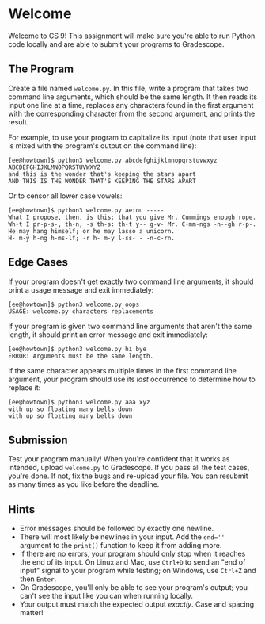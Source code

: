 # Welcome

Welcome to CS 9!  This assignment will make sure  you're able to run Python code
locally and are able to submit your programs to Gradescope.


## The Program

Create a file named `welcome.py`.  In this file,  write a program that takes two
command line arguments, which should be the same length. It then reads its input
one line at a time, replaces any characters found in the first argument with the
corresponding character from the second argument, and prints the result.

For example,  to use your program to capitalize its input  (note that user input
is mixed with the program's output on the command line):

```
[ee@howtown]$ python3 welcome.py abcdefghijklmnopqrstuvwxyz ABCDEFGHIJKLMNOPQRSTUVWXYZ
and this is the wonder that's keeping the stars apart
AND THIS IS THE WONDER THAT'S KEEPING THE STARS APART
```

Or to censor all lower case vowels:

```
[ee@howtown]$ python3 welcome.py aeiou -----
What I propose, then, is this: that you give Mr. Cummings enough rope.
Wh-t I pr-p-s-, th-n, -s th-s: th-t y-- g-v- Mr. C-mm-ngs -n--gh r-p-.
He may hang himself; or he may lasso a unicorn.
H- m-y h-ng h-ms-lf; -r h- m-y l-ss- - -n-c-rn.
```


## Edge Cases

If your program doesn't get exactly two command line arguments,  it should print
a usage message and exit immediately:

```
[ee@howtown]$ python3 welcome.py oops
USAGE: welcome.py characters replacements
```

If your program is given two command line arguments that aren't the same length,
it should print an error message and exit immediately:

```
[ee@howtown]$ python3 welcome.py hi bye
ERROR: Arguments must be the same length.
```

If the same character appears multiple times in the first command line argument,
your program should use its _last_ occurrence to determine how to replace it:

```
[ee@howtown]$ python3 welcome.py aaa xyz
with up so floating many bells down
with up so flozting mzny bells down
```


## Submission

Test your program  manually!  When you're confident  that it works  as intended,
upload `welcome.py` to Gradescope.  If you pass all the test cases, you're done.
If not, fix the bugs and re-upload your file.  You can resubmit as many times as
you like before the deadline.


## Hints

- Error messages should be followed by exactly one newline.
- There will most likely be newlines in your input. Add the `end=''` argument to
  the `print()` function to keep it from adding more.
- If there are no errors,  your program should only stop when it reaches the end
  of its input.  On Linux and Mac, use `Ctrl+D` to send an "end of input" signal
  to your program while testing; on Windows, use `Ctrl+Z` and then `Enter`.
- On Gradescope, you'll only be able to see your program's output; you can't see
  the input like you can when running locally.
- Your output must match the expected output _exactly_. Case and spacing matter!
